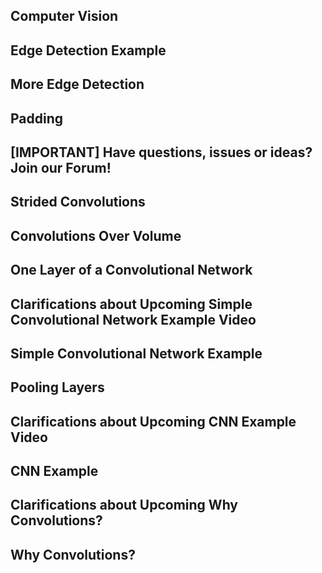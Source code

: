 ## Computer Vision

## Edge Detection Example

## More Edge Detection

## Padding

## [IMPORTANT] Have questions, issues or ideas? Join our Forum!

## Strided Convolutions

## Convolutions Over Volume

## One Layer of a Convolutional Network

## Clarifications about Upcoming Simple Convolutional Network Example Video

## Simple Convolutional Network Example

## Pooling Layers

## Clarifications about Upcoming CNN Example Video

## CNN Example

## Clarifications about Upcoming Why Convolutions?

## Why Convolutions?